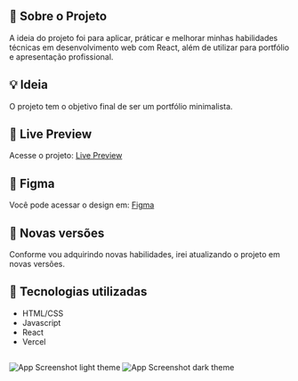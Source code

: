 ## 🚀 Sobre o Projeto

A ideia do projeto foi para aplicar, práticar e melhorar minhas habilidades técnicas em desenvolvimento web com React, além de utilizar para portfólio e apresentação profissional.

## 💡 Ideia

O projeto tem o objetivo final de ser um portfólio minimalista.

## 🚀 Live Preview

Acesse o projeto: [Live Preview](https://portfolio-github-api.vercel.app/)

## 🚀 Figma

Você pode acessar o design em: [Figma](https://www.figma.com/file/T6T25khO8jURvJDNPt8Vkd/portfolio-website-github-api?node-id=2%3A2)

## 🚀 Novas versões

Conforme vou adquirindo novas habilidades, irei atualizando o projeto em novas versões. 

## 🚀 Tecnologias utilizadas

- HTML/CSS
- Javascript
- React
- Vercel
##

<img src="./public/screenshot/screenshot-light-theme.png" alt="App Screenshot light theme" aria-hidden>
<img src="./public/screenshot/screenshot-dark-theme.png" alt="App Screenshot dark theme" aria-hidden>